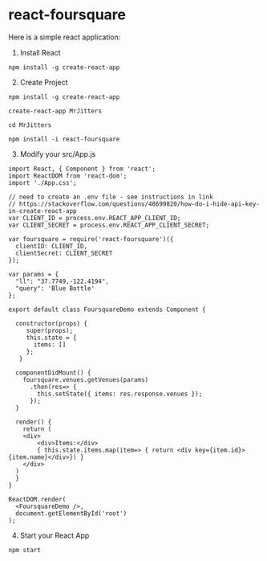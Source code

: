 # react-foursquare

Here is a simple react application:

1. Install React

`npm install -g create-react-app`

2. Create Project

`npm install -g create-react-app`

`create-react-app MrJitters`

`cd MrJitters`

`npm install -i react-foursquare`

3. Modify your src/App.js

```
import React, { Component } from 'react';
import ReactDOM from 'react-dom';
import './App.css';

// need to create an .env file - see instructions in link
// https://stackoverflow.com/questions/48699820/how-do-i-hide-api-key-in-create-react-app
var CLIENT_ID = process.env.REACT_APP_CLIENT_ID;
var CLIENT_SECRET = process.env.REACT_APP_CLIENT_SECRET;

var foursquare = require('react-foursquare')({
  clientID: CLIENT_ID,
  clientSecret: CLIENT_SECRET  
});

var params = {
  "ll": "37.7749,-122.4194",
  "query": 'Blue Bottle'
};

export default class FoursquareDemo extends Component {

  constructor(props) {
     super(props);
     this.state = {
       items: []
     };
   }

  componentDidMount() {    
    foursquare.venues.getVenues(params)
      .then(res=> {
        this.setState({ items: res.response.venues });
      });
  }

  render() {
    return (
    <div>
        <div>Items:</div>
        { this.state.items.map(item=> { return <div key={item.id}>{item.name}</div>}) }
    </div>
  )
  }
}

ReactDOM.render(
  <FoursquareDemo />,
  document.getElementById('root')
);

```

4. Start your React App

`npm start`
